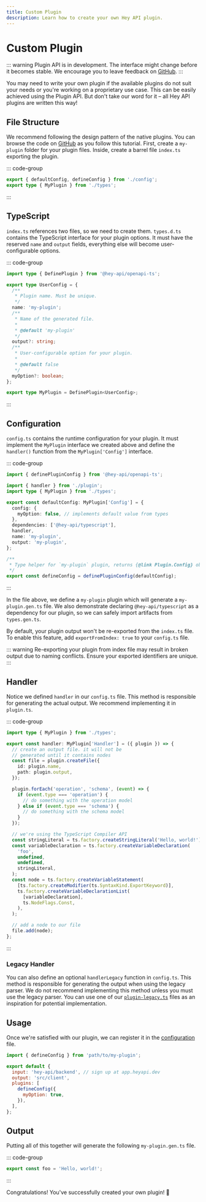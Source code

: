 ```yaml
---
title: Custom Plugin
description: Learn how to create your own Hey API plugin.
---
```


# Custom Plugin

::: warning
Plugin API is in development. The interface might change before it becomes stable. We encourage you to leave feedback on [GitHub](https://github.com/hey-api/openapi-ts/issues).
:::

You may need to write your own plugin if the available plugins do not suit your needs or you're working on a proprietary use case. This can be easily achieved using the Plugin API. But don't take our word for it – all Hey API plugins are written this way!

## File Structure

We recommend following the design pattern of the native plugins. You can browse the code on [GitHub](https://github.com/hey-api/openapi-ts/tree/main/packages/openapi-ts/src/plugins) as you follow this tutorial. First, create a `my-plugin` folder for your plugin files. Inside, create a barrel file `index.ts` exporting the plugin.

::: code-group

```ts [index.ts]
export { defaultConfig, defineConfig } from './config';
export type { MyPlugin } from './types';
```

:::

## TypeScript

`index.ts` references two files, so we need to create them. `types.d.ts` contains the TypeScript interface for your plugin options. It must have the reserved `name` and `output` fields, everything else will become user-configurable options.

::: code-group

```ts [types.d.ts]
import type { DefinePlugin } from '@hey-api/openapi-ts';

export type UserConfig = {
  /**
   * Plugin name. Must be unique.
   */
  name: 'my-plugin';
  /**
   * Name of the generated file.
   *
   * @default 'my-plugin'
   */
  output?: string;
  /**
   * User-configurable option for your plugin.
   *
   * @default false
   */
  myOption?: boolean;
};

export type MyPlugin = DefinePlugin<UserConfig>;
```

:::

## Configuration

`config.ts` contains the runtime configuration for your plugin. It must implement the `MyPlugin` interface we created above and define the `handler()` function from the `MyPlugin['Config']` interface.

::: code-group

```ts [config.ts]
import { definePluginConfig } from '@hey-api/openapi-ts';

import { handler } from './plugin';
import type { MyPlugin } from './types';

export const defaultConfig: MyPlugin['Config'] = {
  config: {
    myOption: false, // implements default value from types
  },
  dependencies: ['@hey-api/typescript'],
  handler,
  name: 'my-plugin',
  output: 'my-plugin',
};

/**
 * Type helper for `my-plugin` plugin, returns {@link Plugin.Config} object
 */
export const defineConfig = definePluginConfig(defaultConfig);
```

:::

In the file above, we define a `my-plugin` plugin which will generate a `my-plugin.gen.ts` file. We also demonstrate declaring `@hey-api/typescript` as a dependency for our plugin, so we can safely import artifacts from `types.gen.ts`.

By default, your plugin output won't be re-exported from the `index.ts` file. To enable this feature, add `exportFromIndex: true` to your `config.ts` file.

::: warning
Re-exporting your plugin from index file may result in broken output due to naming conflicts. Ensure your exported identifiers are unique.
:::

## Handler

Notice we defined `handler` in our `config.ts` file. This method is responsible for generating the actual output. We recommend implementing it in `plugin.ts`.

::: code-group

```ts [plugin.ts]
import type { MyPlugin } from './types';

export const handler: MyPlugin['Handler'] = ({ plugin }) => {
  // create an output file. it will not be
  // generated until it contains nodes
  const file = plugin.createFile({
    id: plugin.name,
    path: plugin.output,
  });

  plugin.forEach('operation', 'schema', (event) => {
    if (event.type === 'operation') {
      // do something with the operation model
    } else if (event.type === 'schema') {
      // do something with the schema model
    }
  });

  // we're using the TypeScript Compiler API
  const stringLiteral = ts.factory.createStringLiteral('Hello, world!');
  const variableDeclaration = ts.factory.createVariableDeclaration(
    'foo',
    undefined,
    undefined,
    stringLiteral,
  );
  const node = ts.factory.createVariableStatement(
    [ts.factory.createModifier(ts.SyntaxKind.ExportKeyword)],
    ts.factory.createVariableDeclarationList(
      [variableDeclaration],
      ts.NodeFlags.Const,
    ),
  );

  // add a node to our file
  file.add(node);
};
```

:::

### Legacy Handler

You can also define an optional `handlerLegacy` function in `config.ts`. This method is responsible for generating the output when using the legacy parser. We do not recommend implementing this method unless you must use the legacy parser. You can use one of our [`plugin-legacy.ts`](https://github.com/hey-api/openapi-ts/blob/main/packages/openapi-ts/src/plugins/%40hey-api/typescript/plugin-legacy.ts) files as an inspiration for potential implementation.

## Usage

Once we're satisfied with our plugin, we can register it in the [configuration](/openapi-ts/configuration) file.

```js
import { defineConfig } from 'path/to/my-plugin';

export default {
  input: 'hey-api/backend', // sign up at app.heyapi.dev
  output: 'src/client',
  plugins: [
    defineConfig({
      myOption: true,
    }),
  ],
};
```

## Output

Putting all of this together will generate the following `my-plugin.gen.ts` file.

::: code-group

```ts [my-plugin.gen.ts]
export const foo = 'Hello, world!';
```

:::

Congratulations! You've successfully created your own plugin! :tada:

<!--@include: ../../partials/examples.md-->
<!--@include: ../../partials/sponsors.md-->
